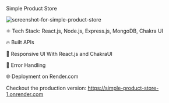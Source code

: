 Simple Product Store

![screenshot-for-simple-product-store](https://github.com/user-attachments/assets/19499bfa-133a-439a-83ce-ae1d6dee08cb)

⚛️ Tech Stack: React.js, Node.js, Express.js, MongoDB, Chakra UI

🔥 Built APIs

📱 Responsive UI With React.js and ChakraUI

🐞 Error Handling

🌐 Deployment on Render.com

Checkout the production version: https://simple-product-store-1.onrender.com
